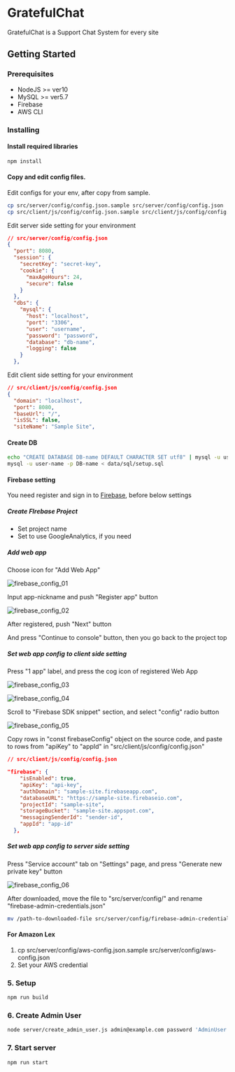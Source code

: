 # GratefulChat

GratefulChat is a Support Chat System for every site



## Getting Started

### Prerequisites

* NodeJS >= ver10
* MySQL >= ver5.7
* Firebase
* AWS CLI


### Installing

#### Install required libraries

```bash
npm install
```



#### Copy and edit config files.

Edit configs for your env, after copy from sample.

```bash
cp src/server/config/config.json.sample src/server/config/config.json
cp src/client/js/config/config.json.sample src/client/js/config/config.json
```

Edit server side setting  for your environment

```json
// src/server/config/config.json
{
  "port": 8080,
  "session": {
    "secretKey": "secret-key",
    "cookie": {
      "maxAgeHours": 24,
      "secure": false
    }
  },
  "dbs": {
    "mysql": {
      "host": "localhost",
      "port": "3306",
      "user": "username",
      "password": "password",
      "database": "db-name",
      "logging": false
    }
  },
```



Edit client side setting  for your environment

```json
// src/client/js/config/config.json
{
  "domain": "localhost",
  "port": 8080,
  "baseUrl": "/",
  "isSSL": false,
  "siteName": "Sample Site",
```



#### Create DB

```bash
echo "CREATE DATABASE DB-name DEFAULT CHARACTER SET utf8" | mysql -u user-name -p
mysql -u user-name -p DB-name < data/sql/setup.sql
```



#### Firebase setting

You need register and sign in to [Firebase](https://firebase.google.com/), before below settings

##### Create FIrebase Project

* Set project name
* Set to use GoogleAnalytics, if you need

##### Add web app

Choose icon for "Add Web App"

 ![firebase_config_01](https://raw.githubusercontent.com/uzura8/expressbird/dev_gc/src/doc/assets/img/firebase_config_01.png)

Input app-nickname and push "Register app" button

 ![firebase_config_02](https://raw.githubusercontent.com/uzura8/expressbird/dev_gc/src/doc/assets/img/firebase_config_02.png)

After registered, push "Next" button

And press "Continue to  console" button, then you go back to the project top

##### Set web app config to client side setting

Press "1 app" label, and press the cog icon of registered Web App

 ![firebase_config_03](https://raw.githubusercontent.com/uzura8/expressbird/dev_gc/src/doc/assets/img/firebase_config_03.png)

 ![firebase_config_04](https://raw.githubusercontent.com/uzura8/expressbird/dev_gc/src/doc/assets/img/firebase_config_04.png)

Scroll to "Firebase SDK snippet" section, and select "config" radio button

 ![firebase_config_05](https://raw.githubusercontent.com/uzura8/expressbird/dev_gc/src/doc/assets/img/firebase_config_05.png)

Copy rows in "const firebaseConfig" object on the source code, and paste to  rows from "apiKey" to "appId" in "src/client/js/config/config.json"

```  json
// src/client/js/config/config.json

"firebase": {
    "isEnabled": true,
    "apiKey": "api-key",
    "authDomain": "sample-site.firebaseapp.com",
    "databaseURL": "https://sample-site.firebaseio.com",
    "projectId": "sample-site",
    "storageBucket": "sample-site.appspot.com",
    "messagingSenderId": "sender-id",
    "appId": "app-id"
  },
```

##### Set web app config to server side setting

Press "Service account" tab on "Settings" page, and press "Generate new private key" button

 ![firebase_config_06](https://raw.githubusercontent.com/uzura8/expressbird/dev_gc/src/doc/assets/img/firebase_config_06.jpg)

After downloaded, move the file to "src/server/config/" and rename "firebase-admin-credentials.json"

```bash
mv /path-to-downloaded-file src/server/config/firebase-admin-credentials.json
```



#### For Amazon Lex

1. cp src/server/config/aws-config.json.sample src/server/config/aws-config.json
2. Set your AWS credential

### 5. Setup ###

```bash
npm run build
```


### 6. Create Admin User ###

```bash
node server/create_admin_user.js admin@example.com password 'AdminUser'
```

### 7. Start server ###

```bash
npm run start
```

